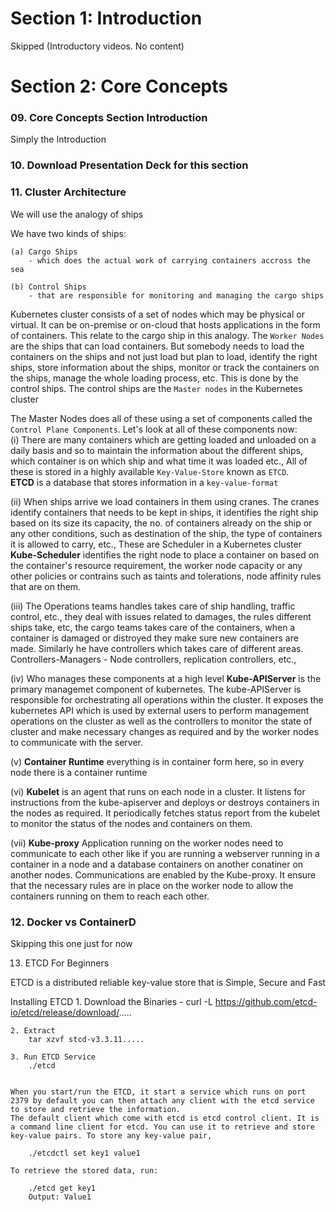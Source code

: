 # Section 1: Introduction

Skipped (Introductory videos. No content)

# Section 2: Core Concepts

### 09. Core Concepts Section Introduction

Simply the Introduction

### 10. Download Presentation Deck for this section

### 11. Cluster Architecture

We will use the analogy of ships

We have two kinds of ships:

    (a) Cargo Ships 
        - which does the actual work of carrying containers accross the sea

    (b) Control Ships 
        - that are responsible for monitoring and managing the cargo ships

Kubernetes cluster consists of a set of nodes which may be physical or virtual. It can be on-premise or on-cloud that hosts applications in the form of containers. This relate to the cargo ship in this analogy.
The `Worker Nodes` are the ships that can load containers.
But somebody needs to load the containers on the ships and not just load but plan to load, identify the right ships, store information about the ships, monitor or track the containers on the ships, manage the whole loading process, etc. This is done by the control ships. The control ships are the `Master nodes` in the Kubernetes cluster

The Master Nodes does all of these using a set of components called the `Control Plane Components`. Let's look at all of these components now: \
(i) There are many containers which are getting loaded and unloaded on a daily basis and so to maintain the information about the different ships, which container is on which ship and what time it was loaded etc., 
All of these is stored in a highly available `Key-Value-Store` known as `ETCD`. \
**ETCD** is a database that stores information in a `key-value-format`

(ii) When ships arrive we load containers in them using cranes. The cranes identify containers that needs to be kept in ships, it identifies the right ship based on its size its capacity, the no. of containers already on the ship or any other conditions, such as destination of the ship, the type of containers it is allowed to carry, etc., These are Scheduler in a Kubernetes cluster \
**Kube-Scheduler** identifies the right node to place a container on based on the container's resource requirement, the worker node capacity or any other policies or contrains such as taints and tolerations, node affinity rules that are on them. 

(iii) The Operations teams handles takes care of ship handling, traffic control, etc., they deal with issues related to damages, the rules different ships take, etc, the cargo teams takes care of the containers, when a container is damaged or distroyed they make sure new containers are made. Similarly he have controllers which takes care of different areas.
Controllers-Managers - Node controllers, replication controllers, etc.,

(iv) Who manages these components at a high level
**Kube-APIServer** is the primary managemet component of kubernetes. The kube-APIServer is responsible for orchestrating all operations within the cluster. It exposes the kubernetes API which is used by external users to perform management operations on the cluster as well as the controllers to monitor the state of cluster and make necessary changes as required and by the worker nodes to communicate with the server. 

(v) **Container Runtime** everything is in container form here, so in every node there is a container runtime

(vi) **Kubelet** is an agent that runs on each node in a cluster. It listens for instructions from the kube-apiserver and deploys or destroys containers in the nodes as required. It periodically fetches status report from the kubelet to monitor the status of the nodes and containers on them. 

(vii) **Kube-proxy** Application running on the worker nodes need to communicate to each other like if you are running a webserver running in a container in a node and a database containers on another conatiner on another nodes. Communications are enabled by the Kube-proxy. It ensure that the necessary rules are in place on the worker node to allow the containers running on them to reach each other.

### 12. Docker vs ContainerD

Skipping this one just for now


13. ETCD For Beginners

ETCD is a distributed reliable key-value store that is Simple, Secure and Fast

Installing ETCD
    1. Download the Binaries
        - curl -L https://github.com/etcd-io/etcd/release/download/.....

    2. Extract
        tar xzvf stcd-v3.3.11.....

    3. Run ETCD Service
        ./etcd


    When you start/run the ETCD, it start a service which runs on port 2379 by default you can then attach any client with the etcd service to store and retrieve the information.
    The default client which come with etcd is etcd control client. It is a command line client for etcd. You can use it to retrieve and store key-value pairs. To store any key-value pair,
```ssh
    ./etcdctl set key1 value1
```

    To retrieve the stored data, run:
```ssh
    ./etcd get key1
    Output: Value1
```




